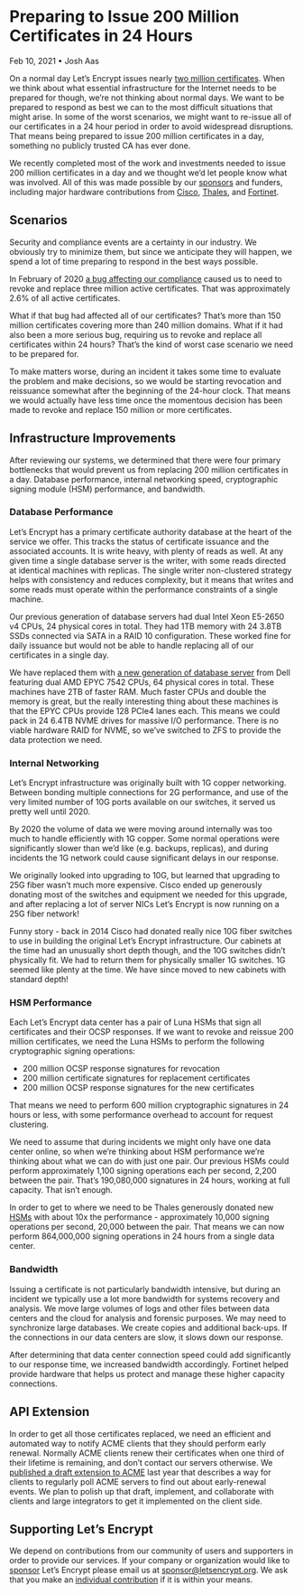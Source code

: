 # Preparing to Issue 200 Million Certificates in 24 Hours

Feb 10, 2021 • Josh Aas

On a normal day Let’s Encrypt issues nearly [two million certificates](https://letsencrypt.org/stats/). When we think about what essential infrastructure for the Internet needs to be prepared for though, we’re not thinking about normal days. We want to be prepared to respond as best we can to the most difficult situations that might arise. In some of the worst scenarios, we might want to re-issue all of our certificates in a 24 hour period in order to avoid widespread disruptions. That means being prepared to issue 200 million certificates in a day, something no publicly trusted CA has ever done.

We recently completed most of the work and investments needed to issue 200 million certificates in a day and we thought we’d let people know what was involved. All of this was made possible by our [sponsors](https://letsencrypt.org/sponsors/) and funders, including major hardware contributions from [Cisco](https://www.cisco.com/), [Thales](https://www.thalesgroup.com/en), and [Fortinet](https://www.fortinet.com/).

## Scenarios

Security and compliance events are a certainty in our industry. We obviously try to minimize them, but since we anticipate they will happen, we spend a lot of time preparing to respond in the best ways possible.

In February of 2020 [a bug affecting our compliance](https://community.letsencrypt.org/t/2020-02-29-caa-rechecking-bug/114591/) caused us to need to revoke and replace three million active certificates. That was approximately 2.6% of all active certificates.

What if that bug had affected all of our certificates? That’s more than 150 million certificates covering more than 240 million domains. What if it had also been a more serious bug, requiring us to revoke and replace all certificates within 24 hours? That’s the kind of worst case scenario we need to be prepared for.

To make matters worse, during an incident it takes some time to evaluate the problem and make decisions, so we would be starting revocation and reissuance somewhat after the beginning of the 24-hour clock. That means we would actually have less time once the momentous decision has been made to revoke and replace 150 million or more certificates.

## Infrastructure Improvements

After reviewing our systems, we determined that there were four primary bottlenecks that would prevent us from replacing 200 million certificates in a day. Database performance, internal networking speed, cryptographic signing module (HSM) performance, and bandwidth.

### Database Performance

Let’s Encrypt has a primary certificate authority database at the heart of the service we offer. This tracks the status of certificate issuance and the associated accounts. It is write heavy, with plenty of reads as well. At any given time a single database server is the writer, with some reads directed at identical machines with replicas. The single writer non-clustered strategy helps with consistency and reduces complexity, but it means that writes and some reads must operate within the performance constraints of a single machine.

Our previous generation of database servers had dual Intel Xeon E5-2650 v4 CPUs, 24 physical cores in total. They had 1TB memory with 24 3.8TB SSDs connected via SATA in a RAID 10 configuration. These worked fine for daily issuance but would not be able to handle replacing all of our certificates in a single day.

We have replaced them with [a new generation of database server](https://letsencrypt.org/2021/01/21/next-gen-database-servers.html) from Dell featuring dual AMD EPYC 7542 CPUs, 64 physical cores in total. These machines have 2TB of faster RAM. Much faster CPUs and double the memory is great, but the really interesting thing about these machines is that the EPYC CPUs provide 128 PCIe4 lanes each. This means we could pack in 24 6.4TB NVME drives for massive I/O performance. There is no viable hardware RAID for NVME, so we’ve switched to ZFS to provide the data protection we need.

### Internal Networking

Let’s Encrypt infrastructure was originally built with 1G copper networking. Between bonding multiple connections for 2G performance, and use of the very limited number of 10G ports available on our switches, it served us pretty well until 2020.

By 2020 the volume of data we were moving around internally was too much to handle efficiently with 1G copper. Some normal operations were significantly slower than we’d like (e.g. backups, replicas), and during incidents the 1G network could cause significant delays in our response.

We originally looked into upgrading to 10G, but learned that upgrading to 25G fiber wasn’t much more expensive. Cisco ended up generously donating most of the switches and equipment we needed for this upgrade, and after replacing a lot of server NICs Let’s Encrypt is now running on a 25G fiber network!

Funny story - back in 2014 Cisco had donated really nice 10G fiber switches to use in building the original Let’s Encrypt infrastructure. Our cabinets at the time had an unusually short depth though, and the 10G switches didn’t physically fit. We had to return them for physically smaller 1G switches. 1G seemed like plenty at the time. We have since moved to new cabinets with standard depth!

### HSM Performance

Each Let’s Encrypt data center has a pair of Luna HSMs that sign all certificates and their OCSP responses. If we want to revoke and reissue 200 million certificates, we need the Luna HSMs to perform the following cryptographic signing operations:

- 200 million OCSP response signatures for revocation
- 200 million certificate signatures for replacement certificates
- 200 million OCSP response signatures for the new certificates

That means we need to perform 600 million cryptographic signatures in 24 hours or less, with some performance overhead to account for request clustering.

We need to assume that during incidents we might only have one data center online, so when we’re thinking about HSM performance we’re thinking about what we can do with just one pair. Our previous HSMs could perform approximately 1,100 signing operations each per second, 2,200 between the pair. That’s 190,080,000 signatures in 24 hours, working at full capacity. That isn’t enough.

In order to get to where we need to be Thales generously donated new [HSMs](https://cpl.thalesgroup.com/encryption/hardware-security-modules) with about 10x the performance - approximately 10,000 signing operations per second, 20,000 between the pair. That means we can now perform 864,000,000 signing operations in 24 hours from a single data center.

### Bandwidth

Issuing a certificate is not particularly bandwidth intensive, but during an incident we typically use a lot more bandwidth for systems recovery and analysis. We move large volumes of logs and other files between data centers and the cloud for analysis and forensic purposes. We may need to synchronize large databases. We create copies and additional back-ups. If the connections in our data centers are slow, it slows down our response.

After determining that data center connection speed could add significantly to our response time, we increased bandwidth accordingly. Fortinet helped provide hardware that helps us protect and manage these higher capacity connections.

## API Extension

In order to get all those certificates replaced, we need an efficient and automated way to notify ACME clients that they should perform early renewal. Normally ACME clients renew their certificates when one third of their lifetime is remaining, and don’t contact our servers otherwise. We [published a draft extension to ACME](https://mailarchive.ietf.org/arch/msg/acme/b-RddSX8TdGYvO3f9c7Lzg6I2I4/) last year that describes a way for clients to regularly poll ACME servers to find out about early-renewal events. We plan to polish up that draft, implement, and collaborate with clients and large integrators to get it implemented on the client side.

## Supporting Let’s Encrypt

We depend on contributions from our community of users and supporters in order to provide our services. If your company or organization would like to [sponsor](https://letsencrypt.org/become-a-sponsor/) Let’s Encrypt please email us at [sponsor@letsencrypt.org](mailto:sponsor@letsencrypt.org). We ask that you make an [individual contribution](https://letsencrypt.org/donate/) if it is within your means.